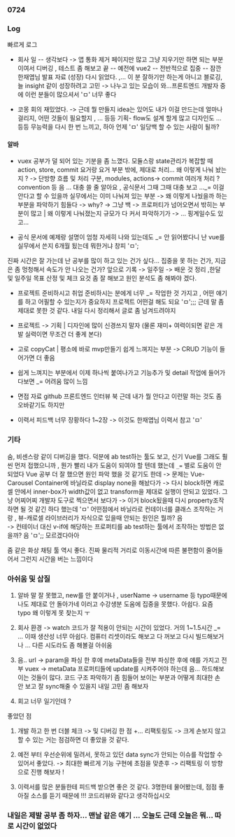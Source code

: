 ### 0724

### Log

빠르게 로그

- 회사 일
  -- 생각보다 -> 앱 통화 제거 페이지만 많고 그냥 지우기만 하면 되는 부분이여서 디버깅 , 테스트 좀 해보고 끝
  -- 예전에 vue2
  -- 전반적으로 집중
  -- 잠깐 한재엽님 발표 자료 (성장) 다시 읽었다. ,... 이 분 잘하기만 하는게 아니고 블로깅, 늘 insight 같이 성장하려고 고민 -> 나누고 있는 모습이 와...프론트엔드 개발자 중에 이런 분들이 많으셔서 'ㅁ' 너무 좋다

- 코몽 회의 재밌었다. ->
  근데 뭘 만들지 idea는 있어도 내가 이걸 만드는데 얼마나 걸리지, 어떤 것들이 필요할지 , ... 등등
  기획- flow도 설계 할게 많고 디자인도 ... 등등 무능력을 다시 한 번 느끼고, 하아 언제 'ㅁ' 일당백 할 수 있는 사람이 될까?

#### 알바

- vuex 공부가 덜 되어 있는 기분을 좀 느꼈다. 모듈스랑 state관리가 복잡할 때
  action, store, commit 요거랑 요거 부분 밖에, 제대로 처리...
  왜 이렇게 나눠 놨는지 ? -> 단방향 흐름 및 처리 구분, modules, actions-> commit 여러개 처리 ? convention 등
  음 ... 대충 쓸 줄 알아요 , 공식문서 그때 그때 대충 보고 ...\_= 이걸 안다고 할 수 있을까
  실무에서는 이미 나눠져 있는 부분 -> 왜 이렇게 나눴을까 하는 부분을 파악하기 힘들다 -> why? -> 그냥 백 -> 프로퍼티가 넘어오면서 밖히는 부분이 많고 | 왜 이렇게 나눠졌는지 규모가 다 커서 파악하기가 -> ... 핑계일수도 있고...

- 공식 문서에 예제랑 설명이 엄청 자세히 나와 있는데도 \_= 안 읽어봤다니 난 vue를 실무에서 쓴지 6개월 됬는데 뭐한거냐 창피 'ㅁ';

진짜 시간은 잘 가는데 난 공부를 많이 하고 있는 건가 싶다... 집중을 못 하는 건가, 지금은 좀 멍청해서 속도가 안 나오는 건가?
앞으로 기록 -> 일주일 -> 배운 것 정리 ,한달 및 일주일 목표 산정 및 체크 요것 좀 잘 해보고 원인 분석도 좀 해봐야 겠다.

- 프로젝트 준비하시고 취업 준비하시는 분에게 너무 \_= 작업한 것 가지고 , 어떤 얘기를 하고 어필할 수 있는지가 중요하지 프로젝트 어떤걸 해도 되요 'ㅁ';;; 근데 말 좀 제대로 못한 것 같다. 내일 다시 정리해서 글로 좀 남겨드려야지
- 프로젝트 -> 기획 | 디자인에 많이 신경쓰지 말자 (물론 재미+ 여력이되면 같은 개발 실력이면 무조건 더 좋게 본다)
- 고로 copyCat | 평소에 바로 mvp만들기 쉽게 느껴지는 부분 -> CRUD 기능이 들어가면 더 좋음
- 쉽게 느껴지는 부분에서 이제 하나씩 붙여나가고 기능추가 및 detail 작업에 들어가다보면 \_= 어려움 많이 느낌
- 면접 자료 github 프론트엔드 인터뷰 북
  근데 내가 뭘 안다고 이런말 하는 것도 좀 오바같기도 하지만

- 이력서 피드백 너무 장황하다 1~2장 -> 이것도 한재엽님 이력서 참고 'ㅁ'

### 기타

숨, 비센스랑 같이 디버깅을 했다.
덕분에 ab test하는 툴도 보고, 신기
Vue를 그래도 훨씬 먼저 접했으니까 , 뭔가 빨리 내가 도움이 되여야 할 텐데 했는데 `_=` 별로 도움이 안 되었다
Vue 공부 더 잘 했으면 원인 파악 했을 것 같기도 한데
-> 문제는 Vue-Carousel Container에 바닐라로 display none을 해놨다가 -> 다시 block하면 캐로셀 안에서 inner-box가
width값이 없고 transform을 제대로 실행이 안되고 있었다.
그냥 어찌어찌 개발자 도구로 찍으면서 보다가 -> 이거 block됬을때 다시 property조작하면 될 것 같긴 하다 했는데 'ㅁ'
어떤점에서 바닐라로 컨테이너를 클래스 조작하는 거랑 , 뷰-캐로셀 라이브러리가 자식으로 있을때 안되는 원인은 뭘까? 음  
-> 컨테이너 대신 v-if에 해당하는 프로퍼티를 ab test하는 툴에서 조작하는 방법은 없을까?
음 'ㅁ';; 모르겠다아아

줌 같은 화상 채팅 툴 역시 좋다. 진짜 물리적 거리로 이동시간에 따른 불편함이 줄어들어서 그런지 시간을 버는 느낌이다

### 아쉬움 및 삽질

1. 알바 말 잘 못했고, new를 안 붙이거나 , userName -> username 등 typo때문에 나도 제대로 안 돌아가네 이러고 수강생분 도움에 집중을 못했다. 아쉽다. 요즘 typo 왜 이렇게 못 찾는지 ㅜ

2. 회사 환경 -> watch 코드가 잘 적용이 안되는 시간이 있었다. 거의 1~1.5시간 \_= ... 이때 생산성 너무 아쉽다.
   컴퓨터 리셋이라도 해보고 다 꺼보고 다시 빌드해보거나 ... 다른 시도라도 좀 해볼걸 아쉬움

3) 음.. url -> param을 파싱 한 후에 metaData들을 전부 파싱한 후에 얘를 가지고 전부 vuex -> metaData 프로퍼티들에 update를 시켜주어야 하는데 음... 하드해보이는 것들이 많다. 코드 구조 파악하기 좀 힘들어 보이는 부분과 어떻게 최대한 손 안 보고 잘 sync해줄 수 있을지 내일 고민 좀 해보자

4. 회고 너무 일기인데 ?

좋았던 점

1. 개발 하고 한 번 더블 체크 -> 및 디버깅 한 점
   +... 리팩토링도 -> 크게 손보지 않고 할 수 있는 거는 점검하면 더 좋았을 것 같다.

2. 예전 부터 우선순위에 밀려서, 못하고 있던 data sync가 안되는 이슈를 작업할 수 있어서 좋았다.
   -> 최대한 빠르게 기능 구현에 초점을 맞춘후 -> 리팩토링 이 방향으로 진행 해보자 !

3. 이력서를 많은 분들한테 피드백 받으면 좋은 것 같다. 3명한테 물어봤는데, 점점 좋아질 소스를 듣기 때문에 !!! 코드리뷰와 같다고 생각하십시오

### 내일은 제발 공부 좀 하자... 맨날 같은 얘기 ... 오늘도 근데 오늘은 뭐... 따로 시간이 없었다

